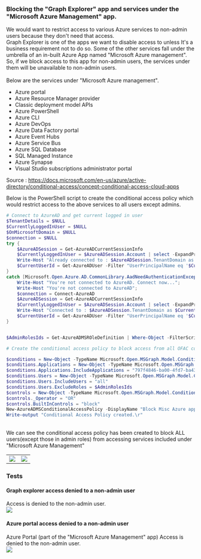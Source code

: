 
### Blocking the "Graph Explorer" app and services under the "Microsoft Azure Management" app.
We would want to restrict access to various Azure services to non-admin users because they don't need that access. <br>
Graph Explorer is one of the apps we want to disable access to unless It's a business requirement not to do so. 
Some of the other services fall under the umbrella of an in-built Azure App named "Microsoft Azure management".<br>
So, if we block access to this app for non-admin users, the services under them will be unavailable to non-admin users.<br>
<br>
Below are the services under "Microsoft Azure management". <br>

<ul>
    <li>Azure portal</li>
    <li>Azure Resource Manager provider</li>
    <li>Classic deployment model APIs</li>
    <li>Azure PowerShell</li>
    <li>Azure CLI</li>
    <li>Azure DevOps</li>
    <li>Azure Data Factory portal</li>
    <li>Azure Event Hubs</li>
    <li>Azure Service Bus</li>
    <li>Azure SQL Database</li>
    <li>SQL Managed Instance</li>
    <li>Azure Synapse</li>
    <li>Visual Studio subscriptions administrator portal</li>
</ul>
Source : <a href="https://docs.microsoft.com/en-us/azure/active-directory/conditional-access/concept-conditional-access-cloud-apps">https://docs.microsoft.com/en-us/azure/active-directory/conditional-access/concept-conditional-access-cloud-apps</a> <br>

Below is the PowerShell script to create the conditional access policy which would restrict access to the above services to all users except admins.

```PowerShell
# Connect to AzureAD and get current logged in user
$TenantDetails = $NULL
$CurrentlyLoggedInUser = $NULL
$OnMicrosoftDomain = $NULL
$connection = $NULL
try { 
	$AzureADSession = Get-AzureADCurrentSessionInfo
	$CurrentlyLoggedInUser = $AzureADSession.Account | select -ExpandProperty Id
	Write-Host "Already connected to : $AzureADSession.TenantDomain as $CurrentlyLoggedInUser"
	$CurrentUserId = Get-AzureADUser -Filter "UserPrincipalName eq '$CurrentlyLoggedInUser'" | select -ExpandProperty ObjectId
} 
catch [Microsoft.Open.Azure.AD.CommonLibrary.AadNeedAuthenticationException] { 
	Write-Host "You're not connected to AzureAD. Connect now..."; 
	Write-Host "You're not connected to AzureAD"; 
	$connection = Connect-AzureAD
	$AzureADSession = Get-AzureADCurrentSessionInfo
	$CurrentlyLoggedInUser = $AzureADSession.Account | select -ExpandProperty Id
	Write-Host "Connected to : $AzureADSession.TenantDomain as $CurrentlyLoggedInUser"
	$CurrentUserId = Get-AzureADUser -Filter "UserPrincipalName eq '$CurrentlyLoggedInUser'" | select -ExpandProperty ObjectId
}


$AdminRolesIds = Get-AzureADMSROleDefinition | Where-Object -FilterScript {$_.DisplayName -like '*Administrator'}| select -ExpandProperty Id

# Create the conditional access policy to block access from all OFAC countries to all apps for all users except the currently logged in user

$conditions = New-Object -TypeName Microsoft.Open.MSGraph.Model.ConditionalAccessConditionSet
$conditions.Applications = New-Object -TypeName Microsoft.Open.MSGraph.Model.ConditionalAccessApplicationCondition
$conditions.Applications.IncludeApplications = "797f4846-ba00-4fd7-ba43-dac1f8f63013", "de8bc8b5-d9f9-48b1-a8ad-b748da725064"
$conditions.Users = New-Object -TypeName Microsoft.Open.MSGraph.Model.ConditionalAccessUserCondition
$conditions.Users.IncludeUsers = "all"
$conditions.Users.ExcludeRoles = $AdminRolesIds
$controls = New-Object -TypeName Microsoft.Open.MSGraph.Model.ConditionalAccessGrantControls
$controls._Operator = "OR"
$controls.BuiltInControls = "block"
New-AzureADMSConditionalAccessPolicy -DisplayName "Block Misc Azure apps for non-admin users" -State "Enabled" -Conditions $conditions -GrantControls $controls
Write-output "Conditional Access Policy created.\r"
```

<br>
We can see the conditional access policy has been created to block ALL users(except those in admin roles) from accessing services included under "Microsoft Azure Management"
<table>
    <tr>
        <td><img src="../../../images/o365security/block-misc-azure-services-01.png"></img></td>
        <td><img src="../../../images/o365security/block-misc-azure-services-02.png"></img></td>
    </tr>
</table>

### Tests
#### Graph explorer access denied to a non-admin user
Access is denied to the non-admin user.<br>
<img src="../../../images/o365security/block-misc-azure-services-03.png">
<br>

#### Azure portal access denied to a non-admin user
Azure Portal (part of the "Microsoft Azure Management" app) Access is denied to the non-admin user.<br>
<img src="../../../images/o365security/block-misc-azure-services-04.png">
